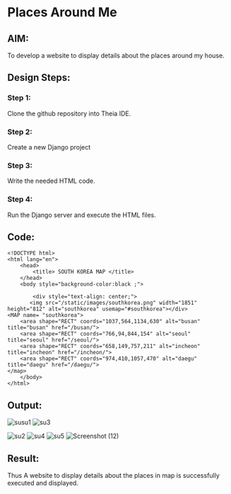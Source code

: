 # Places Around Me
## AIM:
To develop a website to display details about the places around my house.

## Design Steps:

### Step 1:
Clone the github repository into Theia IDE.
### Step 2:
Create a new Django project
### Step 3:
Write the needed HTML code.
### Step 4:
Run the Django server and execute the HTML files.

## Code:
```
<!DOCTYPE html>
<html lang="en">
    <head>
        <title> SOUTH KOREA MAP </title>
    </head>
    <body style="background-color:black ;">
        
        <div style="text-align: center;">
       <img src="/static/images/southkorea.png" width="1851" height="812" alt="southkorea" usemap="#southkorea"></div>
<MAP name= "southkorea">
    <area shape="RECT" coords="1037,564,1134,630" alt="busan" title="busan" href="/busan/">
    <area shape="RECT" coords="766,94,844,154" alt="seoul" title="seoul" href="/seoul/">
    <area shape="RECT" coords="658,149,757,211" alt="incheon" title="incheon" href="/incheon/">  
    <area shape="RECT" coords="974,410,1057,470" alt="daegu" title="daegu" href="/daegu/">
</map>
    </body>
</html> 
```

## Output:
![susu1](https://user-images.githubusercontent.com/118610231/229185732-8da81831-15a0-455c-8011-2706f72ddcb5.png)
![su3](https://user-images.githubusercontent.com/118610231/229185758-dbbf1ce8-4ee0-44b3-9aa2-fb7162c76517.png)

![su2](https://user-images.githubusercontent.com/118610231/229185746-7c27c9d7-b2e8-4021-a8b8-9150fa8a6bde.png)
![su4](https://user-images.githubusercontent.com/118610231/229185781-70cbb920-f359-41ad-b6cf-eba224ce2718.png)
![su5](https://user-images.githubusercontent.com/118610231/229185800-bf974622-5d4e-4b93-8185-a49e182db9c2.png)
![Screenshot (12)](https://user-images.githubusercontent.com/118610231/229185832-fa4106dc-7574-4756-ad33-6f9f8a5d3e5a.png)


## Result:
Thus A website to display details about the places in map is successfully executed and displayed.

